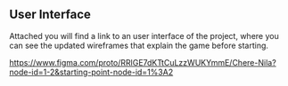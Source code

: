 ## User Interface

Attached you will find a link to an user interface of the project, where you can see the updated wireframes that explain the game before starting. 

https://www.figma.com/proto/RRlGE7dKTtCuLzzWUKYmmE/Chere-Nila?node-id=1-2&starting-point-node-id=1%3A2

